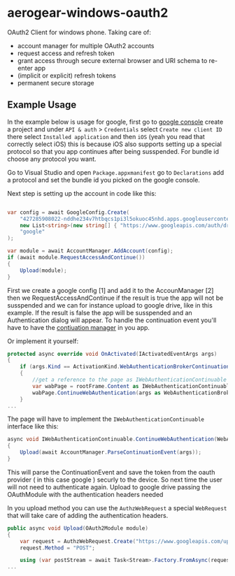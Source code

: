 aerogear-windows-oauth2
=======================

OAuth2 Client for windows phone. Taking care of:

* account manager for multiple OAuth2 accounts
* request access and refresh token
* grant access through secure external browser and URI schema to re-enter app
* (implicit or explicit) refresh tokens
* permanent secure storage

Example Usage
-------------

In the example below is usage for google, first go to [google console](https://console.developers.google.com) create a project and under `API & auth` > `Credentials` select `Create new client ID`
there select `Installed application` and then `iOS` (yeah you read that correctly select iOS) this is because iOS also supports setting up a special protocol so that you app
continues after being susspended. For bundle id choose any protocol you want.

Go to Visual Studio and open `Package.appxmanifest` go to `Declarations` add a protocol and set the bundle id you picked on the google console.

Next step is setting up the account in code like this:

```csharp

var config = await GoogleConfig.Create(													//[1]
    "427285908022-nddhe234v7htbqcs1pi3l5okuoc45nhd.apps.googleusercontent.com",
    new List<string>(new string[] { "https://www.googleapis.com/auth/drive" }),
    "google"
);

var module = await AccountManager.AddAccount(config);									//[2]
if (await module.RequestAccessAndContinue())											//[3]
{
    Upload(module);
}

```

First we create a google config [1] and add it to the AccounManager [2] then we RequestAccessAndContinue if the result is true the app will not be susspended and we can 
for instance upload to google drive, like in this example. If the result is false the app will be susspended and an Authentication dialog will appear.
To handle the continuation event you'll have to have the [contiuation manager](http://msdn.microsoft.com/en-us/library/dn631755.aspx) in you app.

Or implement it yourself:

```csharp
protected async override void OnActivated(IActivatedEventArgs args)
{
    if (args.Kind == ActivationKind.WebAuthenticationBrokerContinuation)
    {
		//get a reference to the page as IWebAuthenticationContinuable
		var wabPage = rootFrame.Content as IWebAuthenticationContinuable;
		wabPage.ContinueWebAuthentication(args as WebAuthenticationBrokerContinuationEventArgs);
    }
...
```

The page will have to implement the `IWebAuthenticationContinuable` interface like this:

```csharp
async void IWebAuthenticationContinuable.ContinueWebAuthentication(WebAuthenticationBrokerContinuationEventArgs args)
{
    Upload(await AccountManager.ParseContinuationEvent(args));
}
```

This will parse the ContinuationEvent and save the token from the oauth provider ( in this case google ) securly to the device. So next time the user will not need
to authenticate again. Upload to google drive passing the OAuthModule with the authentication headers needed

In you upload method you can use the `AuthzWebRequest` a special `WebRequest` that will take care of adding the authentication headers.
 
```csharp
public async void Upload(OAuth2Module module)
{
	var request = AuthzWebRequest.Create("https://www.googleapis.com/upload/drive/v2/files", module);
	request.Method = "POST";

	using (var postStream = await Task<Stream>.Factory.FromAsync(request.BeginGetRequestStream, request.EndGetRequestStream, request))
...
```